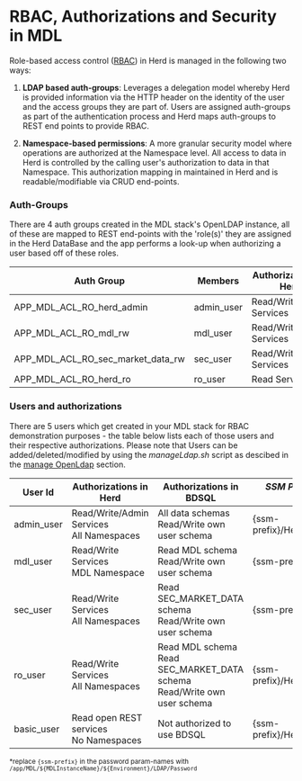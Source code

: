RBAC, Authorizations and Security in MDL
=========================================


Role-based access control ([RBAC](https://en.wikipedia.org/wiki/Role-based_access_control)) in Herd is managed in the following two ways:

1. <b>LDAP based auth-groups</b>: Leverages a delegation model whereby Herd is provided information via the HTTP header on the identity of the user and the
   access groups they are part of. Users are assigned auth-groups as part of the authentication process and Herd maps auth-groups to REST end points to provide RBAC.
   
2. <b>Namespace-based permissions</b>: A more granular security model where operations are authorized at the Namespace level. All access to data in Herd is controlled by the calling user's authorization to data in that Namespace.
   This authorization mapping in maintained in Herd and is readable/modifiable via CRUD end-points.  
   

### Auth-Groups

There are 4 auth groups created in the MDL stack's OpenLDAP instance, all of these are mapped to REST end-points with the 'role(s)' they are assigned in the Herd DataBase and the app 
performs a look-up when authorizing a user based off of these roles. 

|   **Auth Group**   | **Members** |   **Authorizations in Herd**  |
|       ----         |    ----     |              ----             |
| APP_MDL_ACL_RO_herd_admin | admin_user | Read/Write/Admin Services |
| APP_MDL_ACL_RO_mdl_rw | mdl_user | Read/Write Services |
| APP_MDL_ACL_RO_sec_market_data_rw | sec_user | Read/Write Services |
| APP_MDL_ACL_RO_herd_ro | ro_user | Read Services |


### Users and authorizations

There are 5 users which get created in your MDL stack for RBAC demonstration purposes - the table below lists each of those users and their respective authorizations. 
Please note that Users can be added/deleted/modified by using the _manageLdap.sh_ script as descibed in the [manage OpenLdap](admin-guide.md#managing-openldap-users-and-groups) section.                             

|   **User Id**    |   **Authorizations in Herd**    |    **Authorizations in BDSQL**    |   **SSM Parameter* name for Password**    |
| ----- | ----- | ----- | ----- |
| admin_user | Read/Write/Admin Services <br> All Namespaces | All data schemas <br> Read/Write own user schema | {ssm-prefix}/HerdAdminPassword
| mdl_user | Read/Write Services <br> MDL Namespace | Read MDL schema <br> Read/Write own user schema | {ssm-prefix}/HerdMdlPassword 
| sec_user | Read/Write Services <br> All Namespaces | Read SEC_MARKET_DATA schema <br> Read/Write own user schema | {ssm-prefix}/HerdSecPassword	
| ro_user | Read/Write Services <br> All Namespaces | Read MDL schema <br> Read SEC_MARKET_DATA schema <br> Read/Write own user schema  | {ssm-prefix}/HerdRoUserPassword 
| basic_user | Read open REST services <br> No Namespaces | Not authorized to use BDSQL | {ssm-prefix}/HerdBasicUserPassword

<sup>*replace `{ssm-prefix}` in the password param-names with `/app/MDL/${MDLInstanceName}/${Environment}/LDAP/Password` </sup>